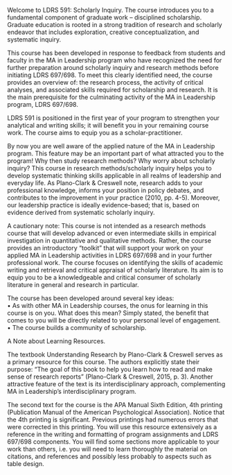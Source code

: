 Welcome to LDRS 591:  Scholarly Inquiry.  The course introduces you to a fundamental component of graduate work – disciplined scholarship.  Graduate education is rooted in a strong tradition of research and scholarly endeavor that includes exploration, creative conceptualization, and systematic inquiry.

This course has been developed in response to feedback from students and faculty in the MA in Leadership program who have recognized the need for further preparation around scholarly inquiry and research methods before initiating LDRS 697/698.  To meet this clearly identified need, the course provides an overview of: the research process, the activity of critical analyses, and associated skills required for scholarship and research.  It is the main prerequisite for the culminating activity of the MA in Leadership program, LDRS 697/698.

LDRS 591 is positioned in the first year of your program to strengthen your analytical and writing skills; it will benefit you in your remaining course work.  The course aims to equip you as a scholar-practitioner.

By now you are well aware of the applied nature of the MA in Leadership program.  This feature may be an important part of what attracted you to the program!  Why then study research methods?  Why worry about scholarly inquiry?  This course in research methods/scholarly inquiry helps you to develop systematic thinking skills applicable in all realms of leadership and everyday life.  As Plano-Clark & Creswell note, research adds to your professional knowledge, informs your position in policy debates, and contributes to the improvement in your practice \(2010, pp. 4-5\).  Moreover, our leadership practice is ideally evidence-based; that is, based on evidence derived from systematic scholarly inquiry.

A cautionary note:  This course is not intended as a research methods course that will develop advanced or even intermediate skills in empirical investigation in quantitative and qualitative methods.  Rather, the course provides an introductory “toolkit” that will support your work on your applied MA in Leadership activities in LDRS 697/698 and in your further professional work.  The course focuses on identifying the skills of academic writing and retrieval and critical appraisal of scholarly literature.  Its aim is to equip you to be a knowledgeable and critical consumer of scholarly literature in general and research in particular.

The course has been developed around several key ideas:  
•    As with other MA in Leadership courses, the onus for learning in this course is on you. What does this mean? Simply stated, the benefit that comes to you will be directly related to your personal level of engagement.   
•    The course builds a community of scholarship.   


A Note about Learning Resources.  

The textbook Understanding Research by Plano-Clark & Creswell serves as a primary resource for this course.  The authors explicitly state their purpose: “The goal of  this book to help you learn how to read and make sense of research reports” \(Plano-Clark & Creswell, 2015, p. 3\).  Another attractive feature of the text is its interdisciplinary approach, complementing MA in Leadership’s interdisciplinary program.

The second text for the course is the APA Manual Sixth Edition, 4th printing \(Publication Manual of the American Psychological Association\). Notice that the 4th printing is significant.  Previous printings had numerous errors that were corrected in this printing.  You will use this resource extensively as a reference in the writing and formatting of program assignments and LDRS 697/698 components.  You will find some sections more applicable to your work than others, i.e. you will need to learn thoroughly the material on citations, and references and possibly less probably to aspects such as table design.



